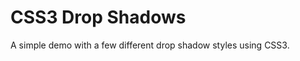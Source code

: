 CSS3 Drop Shadows
=================

A simple demo with a few different drop shadow styles using CSS3.